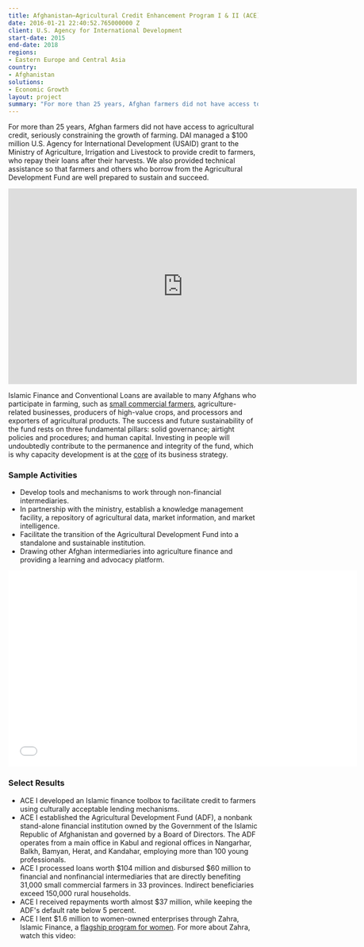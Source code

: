 ```yaml
---
title: Afghanistan—Agricultural Credit Enhancement Program I & II (ACE)
date: 2016-01-21 22:40:52.765000000 Z
client: U.S. Agency for International Development
start-date: 2015
end-date: 2018
regions:
- Eastern Europe and Central Asia
country:
- Afghanistan
solutions:
- Economic Growth
layout: project
summary: "For more than 25 years, Afghan farmers did not have access to agricultural credit, seriously constraining the growth of farming. DAI managed a $100 million U.S. Agency for International Development (USAID) grant to the Ministry of Agriculture, Irrigation and Livestock to provide credit to farmers, who repay their loans after their harvests."
---
```

For more than 25 years, Afghan farmers did not have access to agricultural credit, seriously constraining the growth of farming. DAI managed a $100 million U.S. Agency for International Development (USAID) grant to the Ministry of Agriculture, Irrigation and Livestock to provide credit to farmers, who repay their loans after their harvests. We also provided technical assistance so that farmers and others who borrow from the Agricultural Development Fund are well prepared to sustain and succeed.

<iframe allowfullscreen="" frameborder="0" height="394" mozallowfullscreen="" src="https://player.vimeo.com/video/130361148" webkitallowfullscreen="" width="703"></iframe>

Islamic Finance and Conventional Loans are available to many Afghans who participate in farming, such as [small commercial farmers][1], agriculture-related businesses, producers of high-value crops, and processors and exporters of agricultural products. The success and future sustainability of the fund rests on three fundamental pillars: solid governance; airtight policies and procedures; and human capital. Investing in people will undoubtedly contribute to the permanence and integrity of the fund, which is why capacity development is at the [core][2] of its business strategy.

###  Sample Activities

* Develop tools and mechanisms to work through non-financial intermediaries.
* In partnership with the ministry, establish a knowledge management facility, a repository of agricultural data, market information, and market intelligence.
* Facilitate the transition of the Agricultural Development Fund into a standalone and sustainable institution.
* Drawing other Afghan intermediaries into agriculture finance and providing a learning and advocacy platform.

<iframe allowfullscreen="" frameborder="0" height="394" mozallowfullscreen="" src="//player.vimeo.com/video/104419931" webkitallowfullscreen="" width="703"></iframe>

###  Select Results

* ACE I developed an Islamic finance toolbox to facilitate credit to farmers using culturally acceptable lending mechanisms.
* ACE I established the Agricultural Development Fund (ADF), a nonbank stand-alone financial institution owned by the Government of the Islamic Republic of Afghanistan and governed by a Board of Directors. The ADF operates from a main office in Kabul and regional offices in Nangarhar, Balkh, Bamyan, Herat, and Kandahar, employing more than 100 young professionals.
* ACE I processed loans worth $104 million and disbursed $60 million to financial and nonfinancial intermediaries that are directly benefiting 31,000 small commercial farmers in 33 provinces. Indirect beneficiaries exceed 150,000 rural households.
* ACE I received repayments worth almost $37 million, while keeping the ADF's default rate below 5 percent.
* ACE I lent $1.6 million to women-owned enterprises through Zahra, Islamic Finance, a [flagship program for women][3]. For more about Zahra, watch this video:

[1]: https://www.youtube.com/user/agricultureDF
[2]: /news/agricultural-credit-delivering-development-promise-afghanistan
[3]: http://www.usaid.gov/news-information/frontlines/afghanistan/sowing-seeds-empowerment-small-loans-afghan-women-growers

